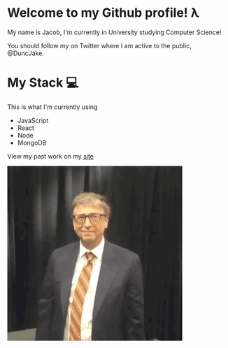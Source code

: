 # Welcome to my Github profile! λ

My name is Jacob, I'm currently in University studying Computer Science!

You should follow my on Twitter where I am active to the public, @DuncJake.

# My Stack 💻

This is what I'm currently using

- JavaScript
- React
- Node
- MongoDB

View my past work on my [site](http://jacobduncan.me)

![](test.gif)
